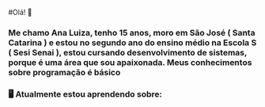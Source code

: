 
#Olá! 👋


### Me chamo Ana Luiza, tenho 15 anos, moro em São José ( Santa Catarina ) e estou no segundo ano do ensino médio na Escola S ( Sesi Senai ), estou cursando desenvolvimento de sistemas, porque é uma área que sou apaixonada. Meus conhecimentos sobre programação é básico


### 🖥️ Atualmente estou aprendendo sobre:

